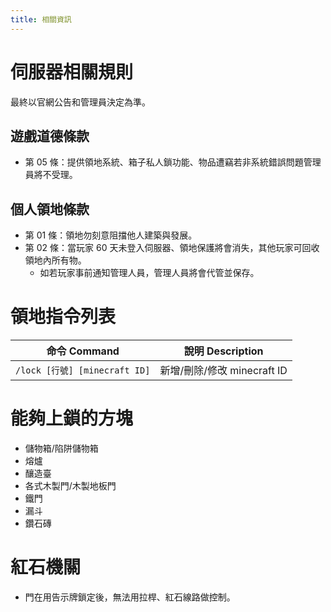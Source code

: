 ```yaml
---
title: 相關資訊
---
```


# 伺服器相關規則

最終以官網公告和管理員決定為準。

## 遊戲道德條款

* 第 05 條：提供領地系統、箱子私人鎖功能、物品遭竊若非系統錯誤問題管理員將不受理。

## 個人領地條款

* 第 01 條：領地勿刻意阻擋他人建築與發展。
* 第 02 條：當玩家 60 天未登入伺服器、領地保護將會消失，其他玩家可回收領地內所有物。
  * 如若玩家事前通知管理人員，管理人員將會代管並保存。

# 領地指令列表

| 命令 Command  | 說明 Description |
| ------------------ | ------------------- |
|`/lock [行號] [minecraft ID]`  | 新增/刪除/修改 minecraft ID |

# 能夠上鎖的方塊

* 儲物箱/陷阱儲物箱
* 熔爐
* 釀造臺
* 各式木製門/木製地板門
* 鐵門
* 漏斗
* 鑽石磚

# 紅石機關

* 門在用告示牌鎖定後，無法用拉桿、紅石線路做控制。
